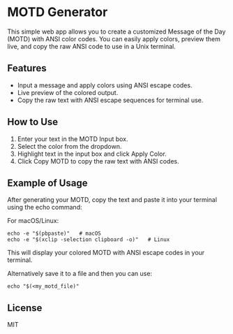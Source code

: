 # MOTD Generator

This simple web app allows you to create a customized Message of the Day (MOTD) with ANSI color codes. You can easily apply colors, preview them live, and copy the raw ANSI code to use in a Unix terminal.

## Features

* Input a message and apply colors using ANSI escape codes.
* Live preview of the colored output.
* Copy the raw text with ANSI escape sequences for terminal use.

## How to Use

1. Enter your text in the MOTD Input box.
2. Select the color from the dropdown.
3. Highlight text in the input box and click Apply Color.
4. Click Copy MOTD to copy the raw text with ANSI codes.


## Example of Usage

After generating your MOTD, copy the text and paste it into your terminal using the echo command:

For macOS/Linux:

```
echo -e "$(pbpaste)"   # macOS
echo -e "$(xclip -selection clipboard -o)"   # Linux
```

This will display your colored MOTD with ANSI escape codes in your terminal.

Alternatively save it to a file and then you can use:

```
echo "$(<my_motd_file)"
```

## License

MIT
